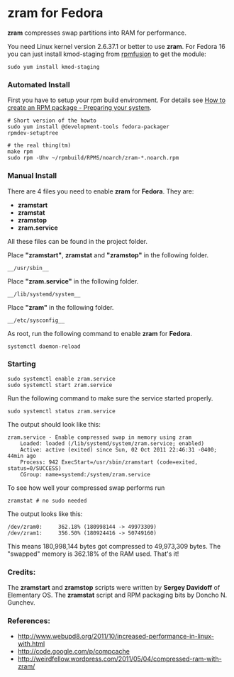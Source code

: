 # zram for Fedora

__zram__ compresses swap partitions into RAM for performance.

You need Linux kernel version 2.6.37.1 or better to use 
__zram__. For Fedora 16 you can just install kmod-staging from
[rpmfusion](http://rpmfusion.org/Configuration/) to get the module:

    sudo yum install kmod-staging

### Automated Install

First you have to setup your rpm build environment. For details see
[How to create an RPM package - Preparing your system](http://fedoraproject.org/wiki/How_to_create_an_RPM_package#Preparing_your_system).

    # Short version of the howto
    sudo yum install @development-tools fedora-packager
    rpmdev-setuptree

    # the real thing(tm)
    make rpm
    sudo rpm -Uhv ~/rpmbuild/RPMS/noarch/zram-*.noarch.rpm

### Manual Install

There are 4 files you need to enable __zram__ for __Fedora__. They
are:

* __zramstart__
* __zramstat__
* __zramstop__
* __zram.service__

All these files can be found in the project folder.

Place __"zramstart"__, __zramstat__ and __"zramstop"__ in the following folder.

    __/usr/sbin__

Place __"zram.service"__ in the following folder.

    __/lib/systemd/system__

Place __"zram"__ in the following folder.

    __/etc/sysconfig__

As root, run the following command to enable __zram__ for __Fedora__.

    systemctl daemon-reload

### Starting

    sudo systemctl enable zram.service
    sudo systemctl start zram.service

Run the following command to make sure the service started properly.

    sudo systemctl status zram.service

The output should look like this:

    zram.service - Enable compressed swap in memory using zram
        Loaded: loaded (/lib/systemd/system/zram.service; enabled)
        Active: active (exited) since Sun, 02 Oct 2011 22:46:31 -0400; 44min ago
        Process: 942 ExecStart=/usr/sbin/zramstart (code=exited, status=0/SUCCESS)
        CGroup: name=systemd:/system/zram.service

To see how well your compressed swap performs run

    zramstat # no sudo needed

The output looks like this:

    /dev/zram0:     362.18% (180998144 -> 49973309)
    /dev/zram1:     356.50% (180924416 -> 50749160)

This means 180,998,144 bytes got compressed to 49,973,309 bytes. The "swapped"
memory is 362.18% of the RAM used. That's it!

### Credits:

The __zramstart__ and __zramstop__ scripts were written by __Sergey
Davidoff__ of Elementary OS.
The __zramstat__ script and RPM packaging bits by Doncho N. Gunchev.

### References:

* http://www.webupd8.org/2011/10/increased-performance-in-linux-with.html
* http://code.google.com/p/compcache
* http://weirdfellow.wordpress.com/2011/05/04/compressed-ram-with-zram/
